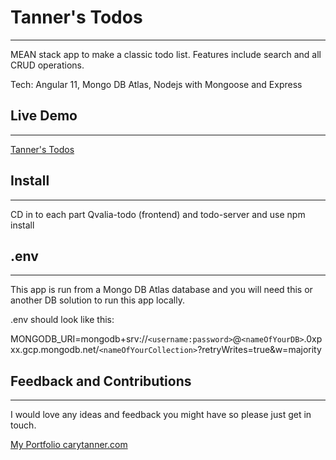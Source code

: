 # Tanner's Todos
-----------------------------------------------

MEAN stack app to make a classic todo list. Features include search and all CRUD operations.  

Tech: Angular 11, Mongo DB Atlas, Nodejs with Mongoose and Express


## Live Demo 
-----------------------------------------------

[Tanner's Todos](https://q-todo-list.herokuapp.com/)

## Install
------------------------------------------------

CD in to each part Qvalia-todo (frontend) and todo-server and use npm install

## .env
------------------------------------------------

This app is run from a Mongo DB Atlas database and you will need this or another DB solution to run this app locally.

.env should look like this: 

MONGODB_URI=mongodb+srv://`<username:password>`@`<nameOfYourDB>`.0xpxx.gcp.mongodb.net/`<nameOfYourCollection>`?retryWrites=true&w=majority

## Feedback and Contributions
------------------------------------------------

I would love any ideas and feedback you might have so please just get in touch.

[My Portfolio carytanner.com](https://carytanner.com)


